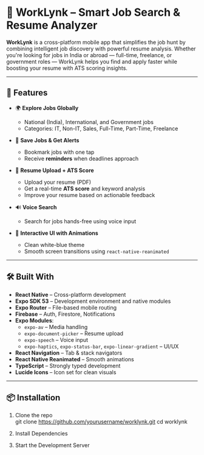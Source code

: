 # 📱 WorkLynk – Smart Job Search & Resume Analyzer

**WorkLynk** is a cross-platform mobile app that simplifies the job hunt by combining intelligent job discovery with powerful resume analysis. Whether you're looking for jobs in India or abroad — full-time, freelance, or government roles — WorkLynk helps you find and apply faster while boosting your resume with ATS scoring insights.

---

## 🚀 Features

- 🌍 **Explore Jobs Globally**  
  - National (India), International, and Government jobs  
  - Categories: IT, Non-IT, Sales, Full-Time, Part-Time, Freelance  

- 💾 **Save Jobs & Get Alerts**  
  - Bookmark jobs with one tap  
  - Receive **reminders** when deadlines approach  

- 📄 **Resume Upload + ATS Score**  
  - Upload your resume (PDF)  
  - Get a real-time **ATS score** and keyword analysis  
  - Improve your resume based on actionable feedback  

- 🔊 **Voice Search**  
  - Search for jobs hands-free using voice input  

- 🎨 **Interactive UI with Animations**  
  - Clean white-blue theme  
  - Smooth screen transitions using `react-native-reanimated`

---

## 🛠 Built With

- **React Native** – Cross-platform development  
- **Expo SDK 53** – Development environment and native modules  
- **Expo Router** – File-based mobile routing  
- **Firebase** – Auth, Firestore, Notifications  
- **Expo Modules**:  
  - `expo-av` – Media handling  
  - `expo-document-picker` – Resume upload  
  - `expo-speech` – Voice input  
  - `expo-haptics`, `expo-status-bar`, `expo-linear-gradient` – UI/UX  
- **React Navigation** – Tab & stack navigators  
- **React Native Reanimated** – Smooth animations  
- **TypeScript** – Strongly typed development  
- **Lucide Icons** – Icon set for clean visuals  


---

## 📦 Installation

1. Clone the repo  
git clone https://github.com/yourusername/worklynk.git
cd worklynk

2. Install Dependencies
3. Start the Development Server

